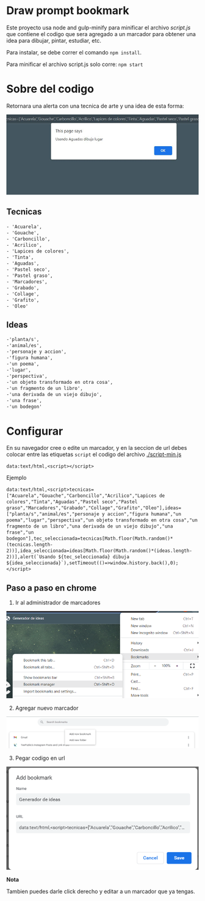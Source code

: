 # Draw prompt bookmark
Este proyecto usa node and gulp-minify para minificar el archivo *script.js* que contiene el codigo que sera agregado a un marcador para obtener una idea para dibujar, pintar, estudiar, etc.

Para instalar, se debe correr el comando ``npm install``.

Para minificar el archivo script.js solo corre:  ``npm start ``

# Sobre del codigo

Retornara una alerta con una tecnica de arte y una idea de esta forma: 

![Alerta que dice Usando Aguadas dibuja lugar](./doc_images/alertSample.jpg?raw=true "Ejemplo alerta mensaje ")

## Tecnicas 
    - 'Acuarela',
    - 'Gouache',
    - 'Carboncillo',
    - 'Acrilico',
    - 'Lapices de colores',
    - 'Tinta',
    - 'Aguadas',
    - 'Pastel seco',
    - 'Pastel graso',
    - 'Marcadores',
    - 'Grabado',
    - 'Collage',
    - 'Grafito',
    - 'Oleo'

## Ideas 
    -'planta/s',
    -'animal/es',
    -'personaje y accion',
    -'figura humana',
    -'un poema',
    -'lugar',
    -'perspectiva',
    -'un objeto transformado en otra cosa',
    -'un fragmento de un libro',
    -'una derivada de un viejo dibujo',
    -'una frase',
    -'un bodegon'

# Configurar 

En su navegador cree o edite un marcador, y en la seccion de url debes colocar entre las etiquetas `script` el codigo del archivo [./script-min.js](./script-min.js)

```
data:text/html,<script></script>
```

Ejemplo 

```
data:text/html,<script>tecnicas=["Acuarela","Gouache","Carboncillo","Acrilico","Lapices de colores","Tinta","Aguadas","Pastel seco","Pastel graso","Marcadores","Grabado","Collage","Grafito","Oleo"],ideas=["planta/s","animal/es","personaje y accion","figura humana","un poema","lugar","perspectiva","un objeto transformado en otra cosa","un fragmento de un libro","una derivada de un viejo dibujo","una frase","un bodegon"],tec_seleccionada=tecnicas[Math.floor(Math.random()*(tecnicas.length-2))],idea_seleccionada=ideas[Math.floor(Math.random()*(ideas.length-2))],alert(`Usando ${tec_seleccionada} dibuja ${idea_seleccionada}`),setTimeout(()=>window.history.back(),0);</script>
```

## Paso a paso en chrome 

1. Ir al administrador de marcadores

![Administrador de marcadores](./doc_images/bookmark_1.png?raw=true "Acceso bookmar manager")

2. Agregar nuevo marcador 

![Nuevo marcador](./doc_images/bookmark_2.png?raw=true "Nuevo marcador")

3. Pegar codigo en url

![Configuracion de bookmark](./doc_images/bookmark_3.png?raw=true "Configurar bookmark")

**Nota**

Tambien puedes darle click derecho y editar a un marcador que ya tengas.